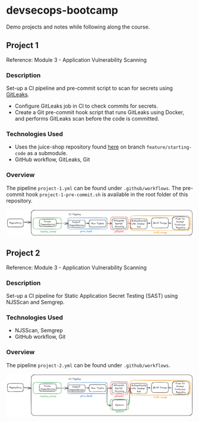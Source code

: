 # devsecops-bootcamp

Demo projects and notes while following along the course.

## Project 1

Reference: Module 3 - Application Vulnerability Scanning

### Description

Set-up a CI pipeline and pre-commit script to scan for secrets using [GitLeaks](https://github.com/gitleaks/gitleaks).

- Configure GitLeaks job in CI to check commits for secrets.
- Create a Git pre-commit hook script that runs GitLeaks using Docker, and performs GitLeaks scan before the code is committed.

### Technologies Used

- Uses the juice-shop repository found [here](https://gitlab.com/twn-devsecops-bootcamp/latest/juice-shop.git) on branch `feature/starting-code` as a submodule.
- GitHub workflow, GitLeaks, Git

### Overview

The pipeline `project-1.yml` can be found under `.github/workflows`.
The pre-commit hook `project-1-pre-commit.sh` is available in the root folder of this repository.

![project-1](./attachments/project-1.excalidraw.png)

## Project 2

Reference: Module 3 - Application Vulnerability Scanning

### Description

Set-up a CI pipeline for Static Application Secret Testing (SAST) using NJSScan and Semgrep.

### Technologies Used

- NJSScan, Semgrep
- GitHub workflow, Git

### Overview

The pipeline `project-2.yml` can be found under `.github/workflows`.

![project-2](./attachments/project-2.excalidraw.png)
